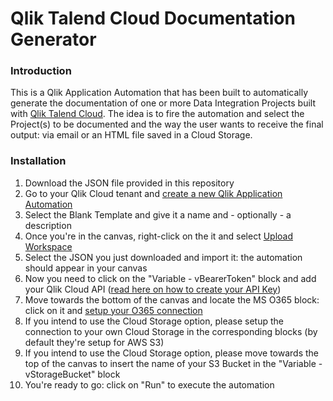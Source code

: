 # Qlik Talend Cloud Documentation Generator

### Introduction

This is a Qlik Application Automation that has been built to automatically generate the documentation of one or more Data Integration Projects built with [Qlik Talend Cloud](https://help.qlik.com/en-US/cloud-services/Subsystems/Hub/Content/Sense_Hub/DataIntegration/Introduction/Data-services.htm). The idea is to fire the automation and select the Project(s) to be documented and the way the user wants to receive the final output: via email or an HTML file saved in a Cloud Storage.

### Installation

1. Download the JSON file provided in this repository
2. Go to your Qlik Cloud tenant and [create a new Qlik Application Automation](https://help.qlik.com/en-US/cloud-services/Subsystems/Hub/Content/Sense_QlikAutomation/introduction/creating-automation.htm)
3. Select the Blank Template and give it a name and - optionally - a description
4. Once you're in the canvas, right-click on the it and select [Upload Workspace](https://help.qlik.com/en-US/cloud-services/Subsystems/Hub/Content/Sense_QlikAutomation/introduction/navigating-UI.htm)
5. Select the JSON you just downloaded and import it: the automation should appear in your canvas
6. Now you need to click on the "Variable - vBearerToken" block and add your Qlik Cloud API ([read here on how to create your API Key](https://help.qlik.com/en-US/cloud-services/Subsystems/Hub/Content/Sense_Hub/Admin/mc-generate-api-keys.htm))
7. Move towards the bottom of the canvas and locate the MS O365 block: click on it and [setup your O365 connection](https://help.qlik.com/en-US/cloud-services/Subsystems/Hub/Content/Sense_QlikAutomation/connector-blocks/connectors-list.htm)
8. If you intend to use the Cloud Storage option, please setup the connection to your own Cloud Storage in the corresponding blocks (by default they're setup for AWS S3)
9. If you intend to use the Cloud Storage option, please move towards the top of the canvas to insert the name of your S3 Bucket in the "Variable - vStorageBucket" block
10. You're ready to go: click on "Run" to execute the automation
